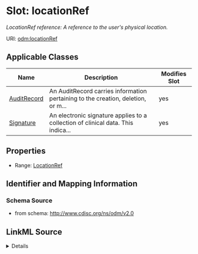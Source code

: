 # Slot: locationRef


_LocationRef reference: A reference to the user's physical location._



URI: [odm:locationRef](http://www.cdisc.org/ns/odm/v2.0/locationRef)



<!-- no inheritance hierarchy -->




## Applicable Classes

| Name | Description | Modifies Slot |
| --- | --- | --- |
[AuditRecord](AuditRecord.md) | An AuditRecord carries information pertaining to the creation, deletion, or m... |  yes  |
[Signature](Signature.md) | An electronic signature applies to a collection of clinical data. This indica... |  yes  |







## Properties

* Range: [LocationRef](LocationRef.md)





## Identifier and Mapping Information







### Schema Source


* from schema: http://www.cdisc.org/ns/odm/v2.0




## LinkML Source

<details>
```yaml
name: locationRef
description: 'LocationRef reference: A reference to the user''s physical location.'
from_schema: http://www.cdisc.org/ns/odm/v2.0
rank: 1000
alias: locationRef
domain_of:
- AuditRecord
- Signature
range: LocationRef

```
</details>